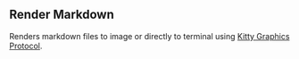 ## Render Markdown

Renders markdown files to image or directly to terminal using [Kitty Graphics Protocol](https://sw.kovidgoyal.net/kitty/graphics-protocol/).


